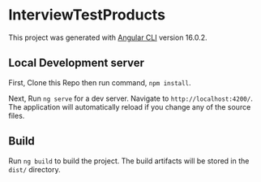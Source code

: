 # InterviewTestProducts

This project was generated with [Angular CLI](https://github.com/angular/angular-cli) version 16.0.2.

## Local Development server

First, Clone this Repo then run command, `npm install`.

Next, Run `ng serve` for a dev server. Navigate to `http://localhost:4200/`. The application will automatically reload if you change any of the source files.


## Build

Run `ng build` to build the project. The build artifacts will be stored in the `dist/` directory.

